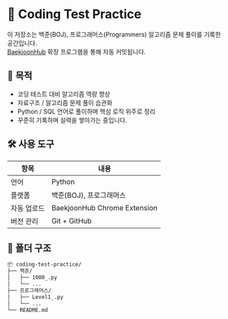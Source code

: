 # 🧠 Coding Test Practice

이 저장소는 백준(BOJ), 프로그래머스(Programmers) 알고리즘 문제 풀이를 기록한 공간입니다.  
[BaekjoonHub](https://github.com/BaekjoonHub/BaekjoonHub) 확장 프로그램을 통해 자동 커밋됩니다.

## 📌 목적

- 코딩 테스트 대비 알고리즘 역량 향상
- 자료구조 / 알고리즘 문제 풀이 습관화
- Python / SQL 언어로 풀이하며 핵심 로직 위주로 정리
- 꾸준히 기록하며 실력을 쌓아가는 중입니다.


## 🛠 사용 도구

| 항목        | 내용                          |
|-------------|-------------------------------|
| 언어        | Python                        |
| 플랫폼      | 백준(BOJ), 프로그래머스       |
| 자동 업로드 | BaekjoonHub Chrome Extension |
| 버전 관리   | Git + GitHub                  |

## 📁 폴더 구조

```bash
📦 coding-test-practice/
├── 백준/
│   ├── 1000_.py
│   └── ...
├── 프로그래머스/
│   ├── Level1_.py
│   └── ...
└── README.md
